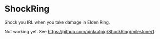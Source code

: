 # ShockRing
Shock you IRL when you take damage in Elden Ring.

Not working yet. See https://github.com/oinkratpig/ShockRing/milestone/1.
